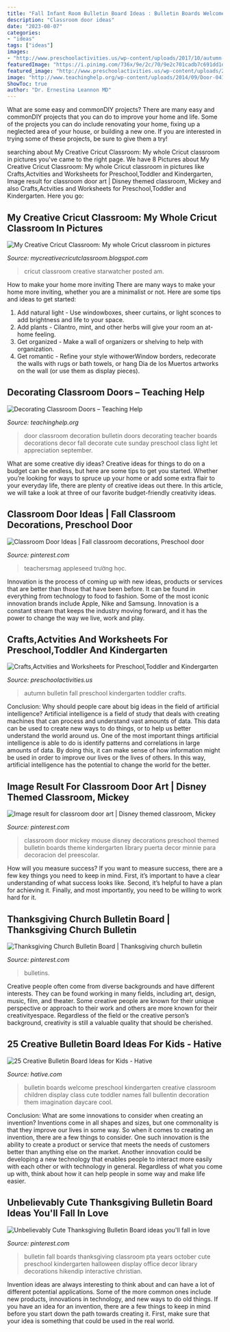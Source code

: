 ```yaml
---
title: "Fall Infant Room Bulletin Board Ideas : Bulletin Boards Welcome Preschool Kindergarten Creative Classroom Children Display Class Cute Toddler Names Fall Bullentin Decoration Them Imagination Daycare Cool"
description: "Classroom door ideas"
date: "2023-08-07"
categories:
- "ideas"
tags: ["ideas"]
images:
- "http://www.preschoolactivities.us/wp-content/uploads/2017/10/autumn-bulletin-board-ideas.jpg"
featuredImage: "https://i.pinimg.com/736x/9e/2c/70/9e2c701cadb7c691dd1d42816c0ec5f1.jpg"
featured_image: "http://www.preschoolactivities.us/wp-content/uploads/2017/10/autumn-bulletin-board-ideas.jpg"
image: "http://www.teachinghelp.org/wp-content/uploads/2014/09/Door-041.jpg"
ShowToc: true
author: "Dr. Ernestina Leannon MD"
---
```



What are some easy and commonDIY projects?
There are many easy and commonDIY projects that you can do to improve your home and life. Some of the projects you can do include renovating your home, fixing up a neglected area of your house, or building a new one. If you are interested in trying some of these projects, be sure to give them a try!

	

		
searching about My Creative Cricut Classroom: My whole Cricut classroom in pictures you've came to the right page. We have 8 Pictures about My Creative Cricut Classroom: My whole Cricut classroom in pictures like Crafts,Actvities and Worksheets for Preschool,Toddler and Kindergarten, Image result for classroom door art | Disney themed classroom, Mickey and also Crafts,Actvities and Worksheets for Preschool,Toddler and Kindergarten. Here you go:
		
    
## My Creative Cricut Classroom: My Whole Cricut Classroom In Pictures

<img loading=lazy src="http://2.bp.blogspot.com/_v8tmVUsPtkU/TOJfdUjZ8gI/AAAAAAAAAEk/Om2JXCaqR68/s1600/100_1074.jpg" onerror="this.onerror=null;this.src='https://tse4.mm.bing.net/th?id=OIP.FJUqg3oReA0uPBakVtWQ5wHaJ4&amp;pid=15.1';" alt="My Creative Cricut Classroom: My whole Cricut classroom in pictures">

_Source: mycreativecricutclassroom.blogspot.com_

>cricut classroom creative starwatcher posted am. 

	

How to make your home more inviting
There are many ways to make your home more inviting, whether you are a minimalist or not. Here are some tips and ideas to get started:
1. Add natural light - Use windowboxes, sheer curtains, or light sconces to add brightness and life to your space.
2. Add plants - Cilantro, mint, and other herbs will give your room an at-home feeling.
3. Get organized - Make a wall of organizers or shelving to help with organization.
4. Get romantic - Refine your style withowerWindow borders, redecorate the walls with rugs or bath towels, or hang Dia de los Muertos artworks on the wall (or use them as display pieces).

    
## Decorating Classroom Doors – Teaching Help

<img loading=lazy src="http://www.teachinghelp.org/wp-content/uploads/2014/09/Door-041.jpg" onerror="this.onerror=null;this.src='https://tse1.mm.bing.net/th?id=OIP.Yj0ad6XSPh2EUleb2KDiBwHaNY&amp;pid=15.1';" alt="Decorating Classroom Doors – Teaching Help">

_Source: teachinghelp.org_

>door classroom decoration bulletin doors decorating teacher boards decorations decor fall decorate cute sunday preschool class light let appreciation september. 

	

What are some creative diy ideas?
Creative ideas for things to do on a budget can be endless, but here are some tips to get you started. Whether you’re looking for ways to spruce up your home or add some extra flair to your everyday life, there are plenty of creative ideas out there. In this article, we will take a look at three of our favorite budget-friendly creativity ideas.

    
## Classroom Door Ideas | Fall Classroom Decorations, Preschool Door

<img loading=lazy src="https://i.pinimg.com/736x/28/4f/92/284f926cc092dac36f4d41dac3ac4be9.jpg" onerror="this.onerror=null;this.src='https://tse2.mm.bing.net/th?id=OIP.EGsVGFouIGmxpOWfr3vdPAHaJ4&amp;pid=15.1';" alt="Classroom Door Ideas | Fall classroom decorations, Preschool door">

_Source: pinterest.com_

>teachersmag appleseed trường học. 

	

Innovation is the process of coming up with new ideas, products or services that are better than those that have been before. It can be found in everything from technology to food to fashion. Some of the most iconic innovation brands include Apple, Nike and Samsung. Innovation is a constant stream that keeps the industry moving forward, and it has the power to change the way we live, work and play.

    
## Crafts,Actvities And Worksheets For Preschool,Toddler And Kindergarten

<img loading=lazy src="http://www.preschoolactivities.us/wp-content/uploads/2017/10/autumn-bulletin-board-ideas.jpg" onerror="this.onerror=null;this.src='https://tse4.mm.bing.net/th?id=OIP.xLjOh-OhzCAqoW7E2XNGKwHaFj&amp;pid=15.1';" alt="Crafts,Actvities and Worksheets for Preschool,Toddler and Kindergarten">

_Source: preschoolactivities.us_

>autumn bulletin fall preschool kindergarten toddler crafts. 

	

Conclusion: Why should people care about big ideas in the field of artificial intelligence?
Artificial intelligence is a field of study that deals with creating machines that can process and understand vast amounts of data. This data can be used to create new ways to do things, or to help us better understand the world around us. One of the most important things artificial intelligence is able to do is identify patterns and correlations in large amounts of data. By doing this, it can make sense of how information might be used in order to improve our lives or the lives of others. In this way, artificial intelligence has the potential to change the world for the better.

    
## Image Result For Classroom Door Art | Disney Themed Classroom, Mickey

<img loading=lazy src="https://i.pinimg.com/736x/9e/2c/70/9e2c701cadb7c691dd1d42816c0ec5f1.jpg" onerror="this.onerror=null;this.src='https://tse1.mm.bing.net/th?id=OIP.cTlJ3u93e3KBwEzi_YlkzQHaOG&amp;pid=15.1';" alt="Image result for classroom door art | Disney themed classroom, Mickey">

_Source: pinterest.com_

>classroom door mickey mouse disney decorations preschool themed bulletin boards theme kindergarten library puerta decor minnie para decoracion del preescolar. 

	

How will you measure success?
If you want to measure success, there are a few key things you need to keep in mind. First, it’s important to have a clear understanding of what success looks like. Second, it’s helpful to have a plan for achieving it. Finally, and most importantly, you need to be willing to work hard for it.

    
## Thanksgiving Church Bulletin Board | Thanksgiving Church Bulletin

<img loading=lazy src="https://i.pinimg.com/736x/08/f8/21/08f821a51277081b1a25e7530a044074--church-bulletin-boards-church-bulletins.jpg" onerror="this.onerror=null;this.src='https://tse4.mm.bing.net/th?id=OIP.omUX8R88Oyv1YQ9R9HLz8wHaFj&amp;pid=15.1';" alt="Thanksgiving Church Bulletin Board | Thanksgiving church bulletin">

_Source: pinterest.com_

>bulletins. 

	

Creative people often come from diverse backgrounds and have different interests. They can be found working in many fields, including art, design, music, film, and theater. Some creative people are known for their unique perspective or approach to their work and others are more known for their creativityespace. Regardless of the field or the creative person’s background, creativity is still a valuable quality that should be cherished.

    
## 25 Creative Bulletin Board Ideas For Kids - Hative

<img loading=lazy src="https://hative.com/wp-content/uploads/2014/06/bulletin-board-ideas/19-welcome-back-bulletin-boards-for-preschool.jpg" onerror="this.onerror=null;this.src='https://tse3.mm.bing.net/th?id=OIP.zz68qv4OYlO-RZ1LXRrxFAHaFj&amp;pid=15.1';" alt="25 Creative Bulletin Board Ideas for Kids - Hative">

_Source: hative.com_

>bulletin boards welcome preschool kindergarten creative classroom children display class cute toddler names fall bullentin decoration them imagination daycare cool. 

	

Conclusion: What are some innovations to consider when creating an invention?
Inventions come in all shapes and sizes, but one commonality is that they improve our lives in some way. So when it comes to creating an invention, there are a few things to consider. One such innovation is the ability to create a product or service that meets the needs of customers better than anything else on the market. Another innovation could be developing a new technology that enables people to interact more easily with each other or with technology in general. Regardless of what you come up with, think about how it can help people in some way and make life easier.

    
## Unbelievably Cute Thanksgiving Bulletin Board Ideas You&#039;ll Fall In Love

<img loading=lazy src="https://i.pinimg.com/736x/b2/32/14/b232145b07f601ae26cc9dee57549a1c.jpg" onerror="this.onerror=null;this.src='https://tse3.mm.bing.net/th?id=OIP.3Bj0iWmepMj8fEPeb5hpCQHaHa&amp;pid=15.1';" alt="Unbelievably Cute Thanksgiving Bulletin Board ideas you&#039;ll fall in love">

_Source: pinterest.com_

>bulletin fall boards thanksgiving classroom pta years october cute preschool kindergarten halloween display office decor library decorations hikendip interactive christian. 

	

Invention ideas are always interesting to think about and can have a lot of different potential applications. Some of the more common ones include new products, innovations in technology, and new ways to do old things. If you have an idea for an invention, there are a few things to keep in mind before you start down the path towards creating it. First, make sure that your idea is something that could be used in the real world.

